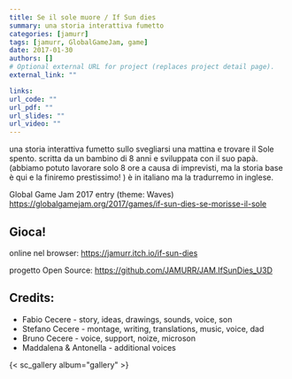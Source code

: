 ```yaml
---
title: Se il sole muore / If Sun dies
summary: una storia interattiva fumetto
categories: [jamurr]
tags: [jamurr, GlobalGameJam, game]
date: 2017-01-30
authors: []
# Optional external URL for project (replaces project detail page).
external_link: ""

links:
url_code: ""
url_pdf: ""
url_slides: ""
url_video: ""
---
```

una storia interattiva fumetto sullo svegliarsi una mattina e trovare il Sole spento. scritta da un bambino di 8 anni e sviluppata con il suo papà. (abbiamo potuto lavorare solo 8 ore a causa di imprevisti, ma la storia base è qui e la finiremo prestissimo! ) è in italiano ma la tradurremo in inglese. 

Global Game Jam 2017 entry (theme: Waves)
<https://globalgamejam.org/2017/games/if-sun-dies-se-morisse-il-sole>

## Gioca!
online nel browser: <https://jamurr.itch.io/if-sun-dies>

progetto Open Source: <https://github.com/JAMURR/JAM.IfSunDies_U3D>

## Credits:
- Fabio Cecere - story, ideas, drawings, sounds, voice, son
- Stefano Cecere - montage, writing, translations, music, voice, dad
- Bruno Cecere - voice, support, noize, microson
- Maddalena & Antonella - additional voices

{< sc_gallery album="gallery" >}
